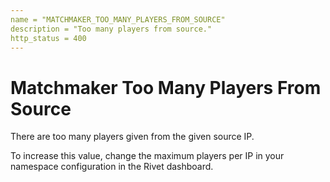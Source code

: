 ```yaml
---
name = "MATCHMAKER_TOO_MANY_PLAYERS_FROM_SOURCE"
description = "Too many players from source."
http_status = 400
---
```


# Matchmaker Too Many Players From Source

There are too many players given from the given source IP.

To increase this value, change the maximum players per IP in your namespace configuration in the Rivet dashboard.
